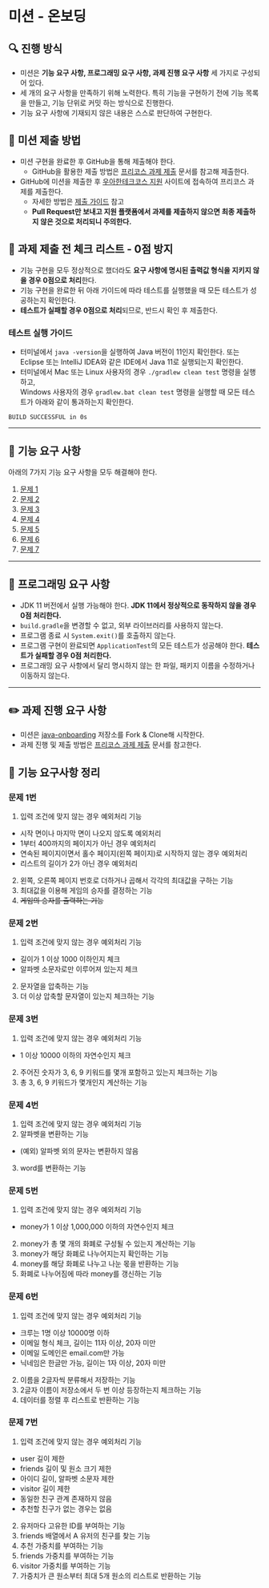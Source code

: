# 미션 - 온보딩

## 🔍 진행 방식

- 미션은 **기능 요구 사항, 프로그래밍 요구 사항, 과제 진행 요구 사항** 세 가지로 구성되어 있다.
- 세 개의 요구 사항을 만족하기 위해 노력한다. 특히 기능을 구현하기 전에 기능 목록을 만들고, 기능 단위로 커밋 하는 방식으로 진행한다.
- 기능 요구 사항에 기재되지 않은 내용은 스스로 판단하여 구현한다.

## 📮 미션 제출 방법

- 미션 구현을 완료한 후 GitHub을 통해 제출해야 한다.
    - GitHub을 활용한 제출 방법은 [프리코스 과제 제출](https://github.com/woowacourse/woowacourse-docs/tree/master/precourse) 문서를 참고해
      제출한다.
- GitHub에 미션을 제출한 후 [우아한테크코스 지원](https://apply.techcourse.co.kr) 사이트에 접속하여 프리코스 과제를 제출한다.
    - 자세한 방법은 [제출 가이드](https://github.com/woowacourse/woowacourse-docs/tree/master/precourse#제출-가이드) 참고
    - **Pull Request만 보내고 지원 플랫폼에서 과제를 제출하지 않으면 최종 제출하지 않은 것으로 처리되니 주의한다.**

## 🚨 과제 제출 전 체크 리스트 - 0점 방지

- 기능 구현을 모두 정상적으로 했더라도 **요구 사항에 명시된 출력값 형식을 지키지 않을 경우 0점으로 처리**한다.
- 기능 구현을 완료한 뒤 아래 가이드에 따라 테스트를 실행했을 때 모든 테스트가 성공하는지 확인한다.
- **테스트가 실패할 경우 0점으로 처리**되므로, 반드시 확인 후 제출한다.

### 테스트 실행 가이드

- 터미널에서 `java -version`을 실행하여 Java 버전이 11인지 확인한다. 또는 Eclipse 또는 IntelliJ IDEA와 같은 IDE에서 Java 11로 실행되는지 확인한다.
- 터미널에서 Mac 또는 Linux 사용자의 경우 `./gradlew clean test` 명령을 실행하고,   
  Windows 사용자의 경우  `gradlew.bat clean test` 명령을 실행할 때 모든 테스트가 아래와 같이 통과하는지 확인한다.

```
BUILD SUCCESSFUL in 0s
```

---

## 🚀 기능 요구 사항
아래의 7가지 기능 요구 사항을 모두 해결해야 한다.

1. [문제 1](./docs/PROBLEM1.md)
2. [문제 2](./docs/PROBLEM2.md)
3. [문제 3](./docs/PROBLEM3.md)
4. [문제 4](./docs/PROBLEM4.md)
5. [문제 5](./docs/PROBLEM5.md)
6. [문제 6](./docs/PROBLEM6.md)
7. [문제 7](./docs/PROBLEM7.md)

---

## 🎯 프로그래밍 요구 사항

- JDK 11 버전에서 실행 가능해야 한다. **JDK 11에서 정상적으로 동작하지 않을 경우 0점 처리한다.**
- `build.gradle`을 변경할 수 없고, 외부 라이브러리를 사용하지 않는다.
- 프로그램 종료 시 `System.exit()`를 호출하지 않는다.
- 프로그램 구현이 완료되면 `ApplicationTest`의 모든 테스트가 성공해야 한다. **테스트가 실패할 경우 0점 처리한다.**
- 프로그래밍 요구 사항에서 달리 명시하지 않는 한 파일, 패키지 이름을 수정하거나 이동하지 않는다.

---

## ✏️ 과제 진행 요구 사항

- 미션은 [java-onboarding](https://github.com/woowacourse-precourse/java-onboarding) 저장소를 Fork & Clone해 시작한다.
- 과제 진행 및 제출 방법은 [프리코스 과제 제출](https://github.com/woowacourse/woowacourse-docs/tree/master/precourse) 문서를 참고한다.


## 📝 기능 요구사항 정리
### 문제 1번
1. 입력 조건에 맞지 않는 경우 예외처리 기능
- 시작 면이나 마지막 면이 나오지 않도록 예외처리
- 1부터 400까지의 페이지가 아닌 경우 예외처리
- 연속된 페이지이면서 홀수 페이지(왼쪽 페이지)로 시작하지 않는 경우 예외처리
- 리스트의 길이가 2가 아닌 경우 예외처리
2. 왼쪽, 오른쪽 페이지 번호로 더하거나 곱해서 각각의 최대값을 구하는 기능
3. 최대값을 이용해 게임의 승자를 결정하는 기능
4. ~~게임의 승자를 출력하는 기능~~

### 문제 2번
1. 입력 조건에 맞지 않는 경우 예외처리 기능
- 길이가 1 이상 1000 이하인지 체크
- 알파벳 소문자로만 이루어져 있는지 체크
2. 문자열을 압축하는 기능
3. 더 이상 압축할 문자열이 있는지 체크하는 기능


### 문제 3번
1. 입력 조건에 맞지 않는 경우 예외처리 기능
- 1 이상 10000 이하의 자연수인지 체크
2. 주어진 숫자가 3, 6, 9 키워드를 몇개 포함하고 있는지 체크하는 기능
3. 총 3, 6, 9 키워드가 몇개인지 계산하는 기능

### 문제 4번
1. 입력 조건에 맞지 않는 경우 예외처리 기능
2. 알파벳을 변환하는 기능
- (예외) 알파벳 외의 문자는 변환하지 않음
3. word를 변환하는 기능


### 문제 5번
1. 입력 조건에 맞지 않는 경우 예외처리 기능 
- money가 1 이상 1,000,000 이하의 자연수인지 체크
2. money가 총 몇 개의 화폐로 구성될 수 있는지 계산하는 기능
3. money가 해당 화폐로 나누어지는지 확인하는 기능
4. money를 해당 화폐로 나누고 나눈 몫을 반환하는 기능
5. 화폐로 나누어짐에 따라 money를 갱신하는 기능

### 문제 6번
1. 입력 조건에 맞지 않는 경우 예외처리 기능
- 크루는 1명 이상 10000명 이하
- 이메일 형식 체크, 길이는 11자 이상, 20자 미만
- 이메일 도메인은 email.com만 가능
- 닉네임은 한글만 가능, 길이는 1자 이상, 20자 미만
2. 이름을 2글자씩 분류해서 저장하는 기능
3. 2글자 이름이 저장소에서 두 번 이상 등장하는지 체크하는 기능
4. 데이터를 정렬 후 리스트로 반환하는 기능

### 문제 7번
1. 입력 조건에 맞지 않는 경우 예외처리 기능
- user 길이 제한
- friends 길이 및 원소 크기 제한
- 아이디 길이, 알파벳 소문자 제한
- visitor 길이 제한
- 동일한 친구 관계 존재하지 않음
- 추천할 친구가 없는 경우는 없음
2. 유저마다 고유한 ID를 부여하는 기능 
3. friends 배열에서 A 유저의 친구를 찾는 기능
4. 추천 가중치를 부여하는 기능 
5. friends 가중치를 부여하는 기능
6. visitor 가중치를 부여하는 기능
7. 가중치가 큰 원소부터 최대 5개 원소의 리스트로 반환하는 기능